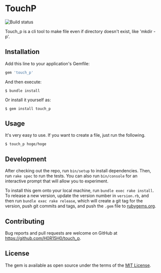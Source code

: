 # TouchP
![Build status](https://github.com/H0R15H0/touch_p/actions/workflows/test.yml/badge.svg)

Touch_p is a cli tool to make file even if directory doesn't exist, like 'mkdir -p'.

## Installation

Add this line to your application's Gemfile:

```ruby
gem 'touch_p'
```

And then execute:

    $ bundle install

Or install it yourself as:

    $ gem install touch_p

## Usage

It's very easy to use.
If you want to create a file, just run the following.

    $ touch_p hoge/hoge

## Development

After checking out the repo, run `bin/setup` to install dependencies. Then, run `rake spec` to run the tests. You can also run `bin/console` for an interactive prompt that will allow you to experiment.

To install this gem onto your local machine, run `bundle exec rake install`. To release a new version, update the version number in `version.rb`, and then run `bundle exec rake release`, which will create a git tag for the version, push git commits and tags, and push the `.gem` file to [rubygems.org](https://rubygems.org).

## Contributing

Bug reports and pull requests are welcome on GitHub at https://github.com/H0R15H0/touch_p.


## License

The gem is available as open source under the terms of the [MIT License](https://opensource.org/licenses/MIT).
